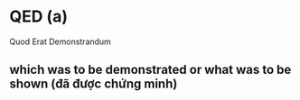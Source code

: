 # QED (a)

Quod Erat Demonstrandum

## which was to be demonstrated or what was to be shown (đã được chứng minh)